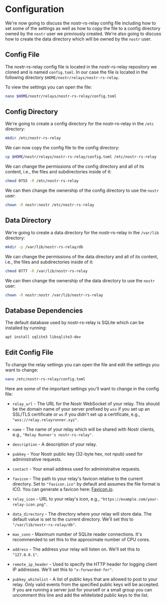 # Configuration

We're now going to discuss the nostr-rs-relay config file including how to set some of the settings as well as how to copy the file to a config directory owned by the `nostr` user we previously created. We're also going to discuss how to create the data directory which will be owned by the `nostr` user.

## Config File

The nostr-rs-relay config file is located in the nostr-rs-relay repository we cloned and is named `config.toml`. In our case the file is located in the following directory `$HOME/nostr/relays/nostr-rs-relay`.

To view the settings you can open the file:

```bash
nano $HOME/nostr/relays/nostr-rs-relay/config.toml
```

## Config Directory

We're going to create a config directory for the nostr-rs-relay in the `/etc` directory:

```bash
mkdir /etc/nostr-rs-relay
```

We can now copy the config file to the config directory:

```bash
cp $HOME/nostr/relays/nostr-rs-relay/config.toml /etc/nostr-rs-relay
```

We can change the permissions of the config directory and all of its content, i.e., the files and subdirectories inside of it:

```bash
chmod 0755 -R /etc/nostr-rs-relay
```

We can then change the ownership of the config directory to use the `nostr` user:

```bash
chown -R nostr:nostr /etc/nostr-rs-relay
```

## Data Directory

We're going to create a data directory for the nostr-rs-relay in the `/var/lib` directory:

```bash
mkdir -p /var/lib/nostr-rs-relay/db
```

We can change the permissions of the data directory and all of its content, i.e., the files and subdirectories inside of it:

```bash
chmod 0777 -R /var/lib/nostr-rs-relay
```

We can then change the ownership of the data directory to use the `nostr` user:

```bash
chown -R nostr:nostr /var/lib/nostr-rs-relay
```

## Database Dependencies

The default database used by nostr-rs-relay is SQLite which can be installed by running:

```bash
apt install sqlite3 libsqlite3-dev
```

## Edit Config File

To change the relay settings you can open the file and edit the settings you want to change:

```bash
nano /etc/nostr-rs-relay/config.toml
```

Here are some of the important settings you'll want to change in the config file:

- `relay_url` - The URL for the Nostr WebSocket of your relay. This should be the domain name of your server prefixed by `wss` if you set up an SSL/TLS certificate or `ws` if you didn't set up a certificate, e.g., `"wss://relay.relayrunner.xyz"`.

- `name` - The name of your relay which will be shared with Nostr clients, e.g., `"Relay Runner's nostr-rs-relay"`.

- `description` - A description of your relay.

- `pubkey` - Your Nostr public key (32-byte hex, not npub) used for administrative requests.

- `contact` - Your email address used for administrative requests.

- `favicon` - The path to your relay's favicon relative to the current directory. Set to `"favicon.ico"` by default and assumes the file format is ICO. You can generate a favicon here: [Favicon.io](https://favicon.io "Favicon.io").

- `relay_icon` - URL to your relay's icon, e.g., `"https://example.com/your-relay-icon.png"`.

- `data_directory` - The directory where your relay will store data. The default value is set to the current directory. We'll set this to `"/var/lib/nostr-rs-relay/db"`.

- `max_conn` - Maximum number of SQLite reader connections. It's recommended to set this to the approximate number of CPU cores.

- `address` - The address your relay will listen on. We'll set this to `"127.0.0.1"`.

- `remote_ip_header` - Used to specify the HTTP header for logging client IP addresses. We'll set this to `"x-forwarded-for"`.

- `pubkey_whitelist` - A list of public keys that are allowed to post to your relay. Only valid events from the specified public keys will be accepted. If you are running a server just for yourself or a small group you can uncomment this line and add the whitelisted public keys to the list.
